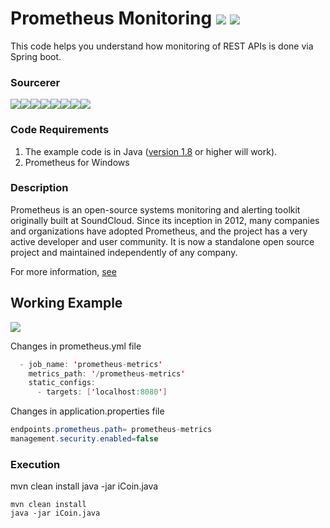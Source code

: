 # Prometheus Monitoring  [![](https://img.shields.io/github/license/sourcerer-io/hall-of-fame.svg?colorB=ff0000)](https://github.com/akshaybahadur21/Prometheus_Monitoring/blob/master/LICENSE.txt)  [![](https://img.shields.io/badge/Akshay-Bahadur-brightgreen.svg?colorB=ff0000)](https://akshaybahadur.com)
This code helps you understand how monitoring of REST APIs is done via Spring boot.

### Sourcerer
[![](https://sourcerer.io/fame/akshaybahadur21/akshaybahadur21/Prometheus_Monitoring/images/0)](https://sourcerer.io/fame/akshaybahadur21/akshaybahadur21/Prometheus_Monitoring/links/0)[![](https://sourcerer.io/fame/akshaybahadur21/akshaybahadur21/Prometheus_Monitoring/images/1)](https://sourcerer.io/fame/akshaybahadur21/akshaybahadur21/Prometheus_Monitoring/links/1)[![](https://sourcerer.io/fame/akshaybahadur21/akshaybahadur21/Prometheus_Monitoring/images/2)](https://sourcerer.io/fame/akshaybahadur21/akshaybahadur21/Prometheus_Monitoring/links/2)[![](https://sourcerer.io/fame/akshaybahadur21/akshaybahadur21/Prometheus_Monitoring/images/3)](https://sourcerer.io/fame/akshaybahadur21/akshaybahadur21/Prometheus_Monitoring/links/3)[![](https://sourcerer.io/fame/akshaybahadur21/akshaybahadur21/Prometheus_Monitoring/images/4)](https://sourcerer.io/fame/akshaybahadur21/akshaybahadur21/Prometheus_Monitoring/links/4)[![](https://sourcerer.io/fame/akshaybahadur21/akshaybahadur21/Prometheus_Monitoring/images/5)](https://sourcerer.io/fame/akshaybahadur21/akshaybahadur21/Prometheus_Monitoring/links/5)[![](https://sourcerer.io/fame/akshaybahadur21/akshaybahadur21/Prometheus_Monitoring/images/6)](https://sourcerer.io/fame/akshaybahadur21/akshaybahadur21/Prometheus_Monitoring/links/6)[![](https://sourcerer.io/fame/akshaybahadur21/akshaybahadur21/Prometheus_Monitoring/images/7)](https://sourcerer.io/fame/akshaybahadur21/akshaybahadur21/Prometheus_Monitoring/links/7)

### Code Requirements
1) The example code is in Java ([version 1.8](https://java.com/en/download/) or higher will work). 
2) Prometheus for Windows

### Description
Prometheus is an open-source systems monitoring and alerting toolkit originally built at SoundCloud. Since its inception in 2012, many companies and organizations have adopted Prometheus, and the project has a very active developer and user community. It is now a standalone open source project and maintained independently of any company.

For more information, [see](https://prometheus.io/docs/introduction/overview/)

## Working Example
<img src="https://github.com/akshaybahadur21/Prometheus_Monitoring/blob/master/prom.gif">

Changes in prometheus.yml file
```java
  - job_name: 'prometheus-metrics'
    metrics_path: '/prometheus-metrics'
    static_configs:
      - targets: ['localhost:8080']
``` 
Changes in application.properties file
```java
endpoints.prometheus.path= prometheus-metrics
management.security.enabled=false
``` 

### Execution
mvn clean install
java -jar iCoin.java

```
mvn clean install
java -jar iCoin.java
```
